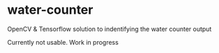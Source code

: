 # water-counter
OpenCV &amp; Tensorflow solution to indentifying the water counter output

Currently not usable. Work in progress
